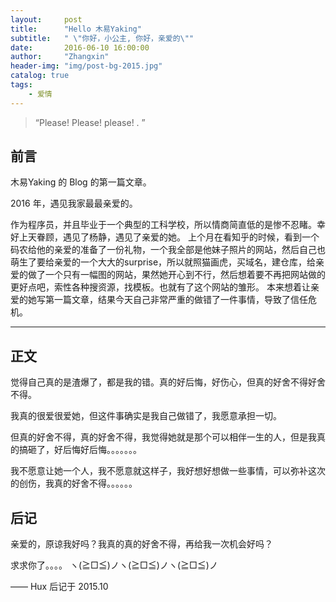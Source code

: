 ```yaml
---
layout:     post
title:      "Hello 木易Yaking"
subtitle:   " \"你好，小公主, 你好，亲爱的\""
date:       2016-06-10 16:00:00
author:     "Zhangxin"
header-img: "img/post-bg-2015.jpg"
catalog: true
tags:
    - 爱情
---
```


> “Please! Please! please! . ”


## 前言

木易Yaking 的 Blog 的第一篇文章。


2016 年，遇见我家最最亲爱的。

作为程序员，并且毕业于一个典型的工科学校，所以情商简直低的是惨不忍睹。幸好上天眷顾，遇见了杨静，遇见了亲爱的她。
上个月在看知乎的时候，看到一个码农给他的亲爱的准备了一份礼物，一个我全部是他妹子照片的网站，然后自己也萌生了要给亲爱的一个大大的surprise，所以就照猫画虎，买域名，建仓库，给亲爱的做了一个只有一幅图的网站，果然她开心到不行，然后想着要不再把网站做的更好点吧，索性各种搜资源，找模板。也就有了这个网站的雏形。
本来想着让亲爱的她写第一篇文章，结果今天自己非常严重的做错了一件事情，导致了信任危机。

---

## 正文

觉得自己真的是渣爆了，都是我的错。真的好后悔，好伤心，但真的好舍不得好舍不得。

我真的很爱很爱她，但这件事确实是我自己做错了，我愿意承担一切。

但真的好舍不得，真的好舍不得，我觉得她就是那个可以相伴一生的人，但是我真的搞砸了，好后悔好后悔。。。。。。。

我不愿意让她一个人，我不愿意就这样子，我好想好想做一些事情，可以弥补这次的创伤，我真的好舍不得。。。。。。




## 后记

亲爱的，原谅我好吗？我真的真的好舍不得，再给我一次机会好吗？

求求你了。。。。 ヽ(≧□≦)ノヽ(≧□≦)ノヽ(≧□≦)ノ

—— Hux 后记于 2015.10


